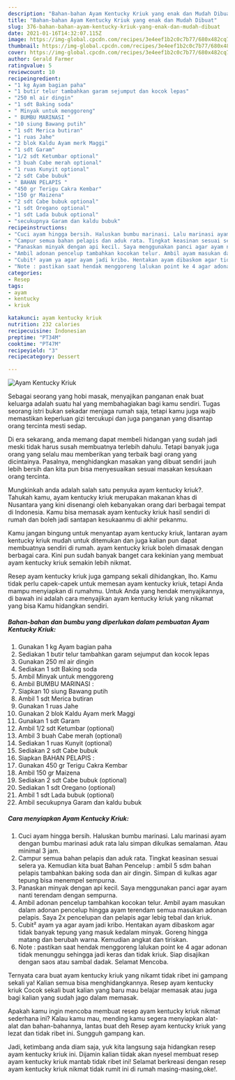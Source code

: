 ```yaml
---
description: "Bahan-bahan Ayam Kentucky Kriuk yang enak dan Mudah Dibuat"
title: "Bahan-bahan Ayam Kentucky Kriuk yang enak dan Mudah Dibuat"
slug: 376-bahan-bahan-ayam-kentucky-kriuk-yang-enak-dan-mudah-dibuat
date: 2021-01-16T14:32:07.115Z
image: https://img-global.cpcdn.com/recipes/3e4eef1b2c0c7b77/680x482cq70/ayam-kentucky-kriuk-foto-resep-utama.jpg
thumbnail: https://img-global.cpcdn.com/recipes/3e4eef1b2c0c7b77/680x482cq70/ayam-kentucky-kriuk-foto-resep-utama.jpg
cover: https://img-global.cpcdn.com/recipes/3e4eef1b2c0c7b77/680x482cq70/ayam-kentucky-kriuk-foto-resep-utama.jpg
author: Gerald Farmer
ratingvalue: 5
reviewcount: 10
recipeingredient:
- "1 kg Ayam bagian paha"
- "1 butir telur tambahkan garam sejumput dan kocok lepas"
- "250 ml air dingin"
- "1 sdt Baking soda"
- " Minyak untuk menggoreng"
- " BUMBU MARINASI "
- "10 siung Bawang putih"
- "1 sdt Merica butiran"
- "1 ruas Jahe"
- "2 blok Kaldu Ayam merk Maggi"
- "1 sdt Garam"
- "1/2 sdt Ketumbar optional"
- "3 buah Cabe merah optional"
- "1 ruas Kunyit optional"
- "2 sdt Cabe bubuk"
- " BAHAN PELAPIS "
- "450 gr Terigu Cakra Kembar"
- "150 gr Maizena"
- "2 sdt Cabe bubuk optional"
- "1 sdt Oregano optional"
- "1 sdt Lada bubuk optional"
- "secukupnya Garam dan kaldu bubuk"
recipeinstructions:
- "Cuci ayam hingga bersih. Haluskan bumbu marinasi. Lalu marinasi ayam dengan bumbu marinasi aduk rata lalu simpan dikulkas semalaman. Atau minimal 3 jam."
- "Campur semua bahan pelapis dan aduk rata. Tingkat keasinan sesuai selera ya. Kemudian kita buat Bahan Pencelup : ambil 5 sdm bahan pelapis tambahkan baking soda dan air dingin. Simpan di kulkas agar tepung bisa menempel sempurna."
- "Panaskan minyak dengan api kecil. Saya menggunakan panci agar ayam nanti terendam dengan sempurna."
- "Ambil adonan pencelup tambahkan kocokan telur. Ambil ayam masukan dalam adonan pencelup hingga ayam terendam semua masukan adonan pelapis. Saya 2x pencelupan dan pelapis agar lebig tebal dan kriuk."
- "Cubit² ayam ya agar ayam jadi kribo. Hentakan ayam dibaskom agar tidak banyak tepung yang masuk kedalam minyak. Goreng hingga matang dan berubah warna. Kemudian angkat dan tiriskan."
- "Note : pastikan saat hendak menggoreng lalukan point ke 4 agar adonan tidak menunggu sehingga jadi keras dan tidak kriuk. Siap disajikan dengan saos atau sambal dadak. Selamat Mencoba."
categories:
- Resep
tags:
- ayam
- kentucky
- kriuk

katakunci: ayam kentucky kriuk 
nutrition: 232 calories
recipecuisine: Indonesian
preptime: "PT34M"
cooktime: "PT47M"
recipeyield: "3"
recipecategory: Dessert

---
```



![Ayam Kentucky Kriuk](https://img-global.cpcdn.com/recipes/3e4eef1b2c0c7b77/680x482cq70/ayam-kentucky-kriuk-foto-resep-utama.jpg)

Sebagai seorang yang hobi masak, menyajikan panganan enak buat keluarga adalah suatu hal yang membahagiakan bagi kamu sendiri. Tugas seorang istri bukan sekadar menjaga rumah saja, tetapi kamu juga wajib memastikan keperluan gizi tercukupi dan juga panganan yang disantap orang tercinta mesti sedap.

Di era  sekarang, anda memang dapat membeli hidangan yang sudah jadi meski tidak harus susah membuatnya terlebih dahulu. Tetapi banyak juga orang yang selalu mau memberikan yang terbaik bagi orang yang dicintainya. Pasalnya, menghidangkan masakan yang dibuat sendiri jauh lebih bersih dan kita pun bisa menyesuaikan sesuai masakan kesukaan orang tercinta. 



Mungkinkah anda adalah salah satu penyuka ayam kentucky kriuk?. Tahukah kamu, ayam kentucky kriuk merupakan makanan khas di Nusantara yang kini disenangi oleh kebanyakan orang dari berbagai tempat di Indonesia. Kamu bisa memasak ayam kentucky kriuk hasil sendiri di rumah dan boleh jadi santapan kesukaanmu di akhir pekanmu.

Kamu jangan bingung untuk menyantap ayam kentucky kriuk, lantaran ayam kentucky kriuk mudah untuk ditemukan dan juga kalian pun dapat membuatnya sendiri di rumah. ayam kentucky kriuk boleh dimasak dengan berbagai cara. Kini pun sudah banyak banget cara kekinian yang membuat ayam kentucky kriuk semakin lebih nikmat.

Resep ayam kentucky kriuk juga gampang sekali dihidangkan, lho. Kamu tidak perlu capek-capek untuk memesan ayam kentucky kriuk, tetapi Anda mampu menyiapkan di rumahmu. Untuk Anda yang hendak menyajikannya, di bawah ini adalah cara menyajikan ayam kentucky kriuk yang nikamat yang bisa Kamu hidangkan sendiri.

<!--inarticleads1-->

##### Bahan-bahan dan bumbu yang diperlukan dalam pembuatan Ayam Kentucky Kriuk:

1. Gunakan 1 kg Ayam bagian paha
1. Sediakan 1 butir telur tambahkan garam sejumput dan kocok lepas
1. Gunakan 250 ml air dingin
1. Sediakan 1 sdt Baking soda
1. Ambil  Minyak untuk menggoreng
1. Ambil  BUMBU MARINASI :
1. Siapkan 10 siung Bawang putih
1. Ambil 1 sdt Merica butiran
1. Gunakan 1 ruas Jahe
1. Gunakan 2 blok Kaldu Ayam merk Maggi
1. Gunakan 1 sdt Garam
1. Ambil 1/2 sdt Ketumbar (optional)
1. Ambil 3 buah Cabe merah (optional)
1. Sediakan 1 ruas Kunyit (optional)
1. Sediakan 2 sdt Cabe bubuk
1. Siapkan  BAHAN PELAPIS :
1. Gunakan 450 gr Terigu Cakra Kembar
1. Ambil 150 gr Maizena
1. Sediakan 2 sdt Cabe bubuk (optional)
1. Sediakan 1 sdt Oregano (optional)
1. Ambil 1 sdt Lada bubuk (optional)
1. Ambil secukupnya Garam dan kaldu bubuk




<!--inarticleads2-->

##### Cara menyiapkan Ayam Kentucky Kriuk:

1. Cuci ayam hingga bersih. Haluskan bumbu marinasi. Lalu marinasi ayam dengan bumbu marinasi aduk rata lalu simpan dikulkas semalaman. Atau minimal 3 jam.
1. Campur semua bahan pelapis dan aduk rata. Tingkat keasinan sesuai selera ya. Kemudian kita buat Bahan Pencelup : ambil 5 sdm bahan pelapis tambahkan baking soda dan air dingin. Simpan di kulkas agar tepung bisa menempel sempurna.
1. Panaskan minyak dengan api kecil. Saya menggunakan panci agar ayam nanti terendam dengan sempurna.
1. Ambil adonan pencelup tambahkan kocokan telur. Ambil ayam masukan dalam adonan pencelup hingga ayam terendam semua masukan adonan pelapis. Saya 2x pencelupan dan pelapis agar lebig tebal dan kriuk.
1. Cubit² ayam ya agar ayam jadi kribo. Hentakan ayam dibaskom agar tidak banyak tepung yang masuk kedalam minyak. Goreng hingga matang dan berubah warna. Kemudian angkat dan tiriskan.
1. Note : pastikan saat hendak menggoreng lalukan point ke 4 agar adonan tidak menunggu sehingga jadi keras dan tidak kriuk. Siap disajikan dengan saos atau sambal dadak. Selamat Mencoba.




Ternyata cara buat ayam kentucky kriuk yang nikamt tidak ribet ini gampang sekali ya! Kalian semua bisa menghidangkannya. Resep ayam kentucky kriuk Cocok sekali buat kalian yang baru mau belajar memasak atau juga bagi kalian yang sudah jago dalam memasak.

Apakah kamu ingin mencoba membuat resep ayam kentucky kriuk nikmat sederhana ini? Kalau kamu mau, mending kamu segera menyiapkan alat-alat dan bahan-bahannya, lantas buat deh Resep ayam kentucky kriuk yang lezat dan tidak ribet ini. Sungguh gampang kan. 

Jadi, ketimbang anda diam saja, yuk kita langsung saja hidangkan resep ayam kentucky kriuk ini. Dijamin kalian tiidak akan nyesel membuat resep ayam kentucky kriuk mantab tidak ribet ini! Selamat berkreasi dengan resep ayam kentucky kriuk nikmat tidak rumit ini di rumah masing-masing,oke!.

